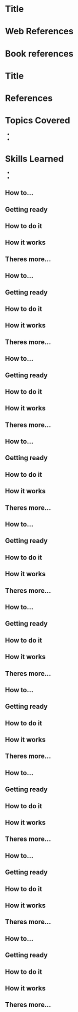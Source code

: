 # Title 


# Web References


# Book references


# Title

# References



# Topics Covered
* 
* 

# Skills Learned
* 
* 

## How to...
## Getting ready
## How to do it
## How it works
## Theres more...

## How to...
## Getting ready
## How to do it
## How it works
## Theres more...

## How to...
## Getting ready
## How to do it
## How it works
## Theres more...

## How to...
## Getting ready
## How to do it
## How it works
## Theres more...

## How to...
## Getting ready
## How to do it
## How it works
## Theres more...

## How to...
## Getting ready
## How to do it
## How it works
## Theres more...

## How to...
## Getting ready
## How to do it
## How it works
## Theres more...

## How to...
## Getting ready
## How to do it
## How it works
## Theres more...

## How to...
## Getting ready
## How to do it
## How it works
## Theres more...

## How to...
## Getting ready
## How to do it
## How it works
## Theres more...
